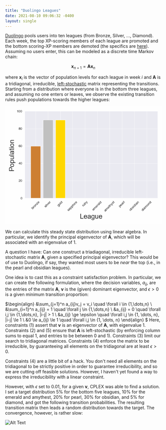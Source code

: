 ```yaml
---
title: "Duolingo Leagues"
date: 2021-08-10 09:06:32 -0400
layout: single
---
```


[Duolingo](https://www.duolingo.com/) pools users into ten leagues (from Bronze, Silver, ..., Diamond). Each week, the top XP-scoring members of each league are promoted and the bottom scoring-XP members are demoted (the specifics are [here](https://duolingo.fandom.com/wiki/League)). Assuming no users enter, this can be modeled as a discrete time Markov chain:

$$\mathbf{x}_{n+1} = \mathbf{A}\mathbf{x}_n$$

where $\mathbf{x}_i$ is the vector of population levels for each league in week
$i$ and $\mathbf{A}$ is a tridiagonal, irreducible, [left-stochastic](https://en.wikipedia.org/wiki/Stochastic_matrix) matrix representing the transitions. Starting from a distribution where everyone is in the bottom three leagues, and assuming no one enters or leaves, we observe the existing transition rules push populations towards the higher leagues:

![Alt Text](/assets/images/duolingo_population_evolution.webp)

We can calculate this steady state distribution using linear algebra. In particular, we identify the principal eigenvector of $\mathbf{A}$, which will be associated with an eigenvalue of 1.

A question I have: Can one construct a triadiagonal, irreducible left-stochastic matrix $\mathbf{A}$, given a specified principal eigenvector? This would be of use to Duolingo, if say, they wanted most users to be _near_ the top (i.e., in the pearl and obsidian leagues).

One idea is to cast this as a constraint satisfaction problem. In particular, we can create the following formulation, where the decision variables, $a_{ij}$, are the entries of the matrix $\mathbf{A}$, $\mathbf{v}$ is the (given) dominant eigenvector, and $\epsilon > 0$ is a given minimum transition proportion:

$\begin{align}
&\sum_{j=1}^n a_{ij}v_j = v_i \quad \forall i \in \{1,\dots,n\} \\
&\sum_{i=1}^n a_{ij} = 1 \quad \forall j \in \{1,\dots,n\} \\
&a_{ij} =  0 \quad \forall i,j \in \{1,\dots,n\}, |i-j| > 1 \\
&a_{ij} \ge \epsilon \quad \forall i,j \in \{1, \dots, n\}, |i-j| \le 1 \\
&0 \le a_{ij} \le 1 \quad \forall i,j \in \{1, \dots, n\}
\end{align}
$
Here, constraints (1) assert that $\mathbf{v}$ is an eigenvector of $\mathbf{A}$, with eigenvalue 1. Constraints (2) and (5) ensure that $\mathbf{A}$ is left-stochastic (by enforcing column sums to equal 1, and entries to be between 0 and 1). Constraints (3) limit our search to tridiagonal matrices. Constraints (4) enforce the matrix to be irreducible, by guaranteeing all elements on the tridiagonal are at least $\epsilon > 0$.

Constraints (4) are a little bit of a hack. You don't need all elements on the tridiagonal to be strictly positive in order to guarantee irreducibility, and so we are cutting off feasible solutions. However, I haven't yet found a way to express the irreducibility with a linear constraint.

However, with $\epsilon$ set to 0.01, for a given $\mathbf{v}$, CPLEX was able to find a solution. I set a target distribution 5% for the bottom five leagues, 10% for the emerald and amythest, 20% for pearl, 30% for obsidian, and 5% for diamond, and got the following transition probabilities. The resulting transition matrix then leads a random distribution towards the target. The convergence, however, is rather slow:

![Alt Text](/assets/images/duolingo_targeted.gif)
